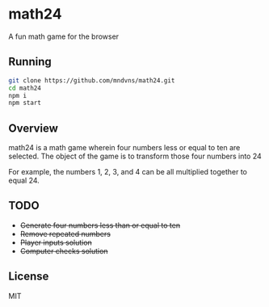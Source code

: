 # math24

A fun math game for the browser

## Running

```sh
git clone https://github.com/mndvns/math24.git
cd math24
npm i
npm start
```

## Overview

math24 is a math game wherein four numbers less or equal to ten are selected. The object of the game is to transform those four numbers into 24

For example, the numbers 1, 2, 3, and 4 can be all multiplied together to equal 24. 

## TODO

- ~~Generate four numbers less than or equal to ten~~
- ~~Remove repeated numbers~~
- ~~Player inputs solution~~
- ~~Computer checks solution~~

## License

MIT
